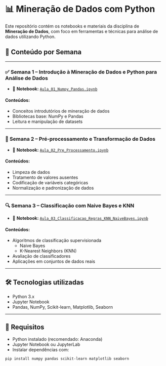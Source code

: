 # 📊 Mineração de Dados com Python

Este repositório contém os notebooks e materiais da disciplina de **Mineração de Dados**, com foco em ferramentas e técnicas para análise de dados utilizando Python.

## 📅 Conteúdo por Semana

---

### ✅ Semana 1 – Introdução à Mineração de Dados e Python para Análise de Dados

- 📂 **Notebook:** [`Aula_01_Numpy_Pandas.ipynb`](URL)

#### Conteúdos:
- Conceitos introdutórios de mineração de dados
- Bibliotecas base: NumPy e Pandas
- Leitura e manipulação de datasets

---

### 🔧 Semana 2 – Pré-processamento e Transformação de Dados

- 📂 **Notebook:** [`Aula_02_Pre_Processamento.ipynb`](URL)

#### Conteúdos:
- Limpeza de dados
- Tratamento de valores ausentes
- Codificação de variáveis categóricas
- Normalização e padronização de dados

---

### 🔍 Semana 3 – Classificação com Naive Bayes e KNN

- 📂 **Notebook:** [`Aula_03_Classificacao_Regras_KNN_NaiveBayes.ipynb`](URL)

#### Conteúdos:
- Algoritmos de classificação supervisionada
  - Naive Bayes
  - K-Nearest Neighbors (KNN)
- Avaliação de classificadores
- Aplicações em conjuntos de dados reais

---

## 🛠 Tecnologias utilizadas

- Python 3.x
- Jupyter Notebook
- Pandas, NumPy, Scikit-learn, Matplotlib, Seaborn

---

## 📌 Requisitos

- Python instalado (recomendado: Anaconda)
- Jupyter Notebook ou JupyterLab
- Instalar dependências com:

```bash
pip install numpy pandas scikit-learn matplotlib seaborn
